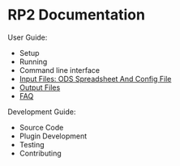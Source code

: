 # RP2 Documentation

User Guide:
* Setup
* Running
* Command line interface
* [Input Files: ODS Spreadsheet And Config File](input_files.md)
* [Output Files](output_files.md)
* [FAQ](faq.md)

Development Guide:
* Source Code
* Plugin Development
* Testing
* Contributing
